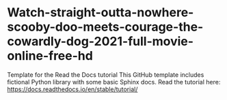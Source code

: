 # Watch-straight-outta-nowhere-scooby-doo-meets-courage-the-cowardly-dog-2021-full-movie-online-free-hd
Template for the Read the Docs tutorial This GitHub template includes fictional Python library with some basic Sphinx docs.  Read the tutorial here:  https://docs.readthedocs.io/en/stable/tutorial/
